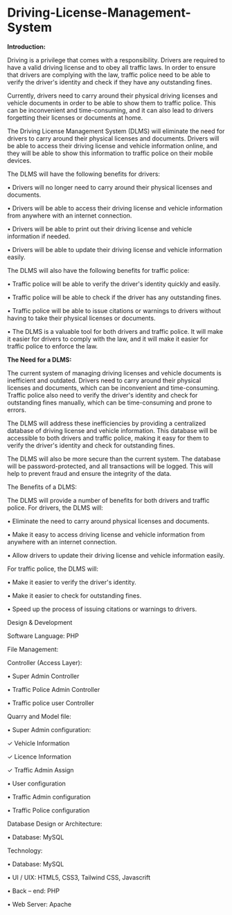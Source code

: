 # Driving-License-Management-System

**Introduction:**

Driving is a privilege that comes with a responsibility. Drivers are required to have a
valid driving license and to obey all traffic laws. In order to ensure that drivers are
complying with the law, traffic police need to be able to verify the driver's identity and
check if they have any outstanding fines.

Currently, drivers need to carry around their physical driving licenses and vehicle
documents in order to be able to show them to traffic police. This can be inconvenient
and time-consuming, and it can also lead to drivers forgetting their licenses or documents
at home.

The Driving License Management System (DLMS) will eliminate the need for drivers to
carry around their physical licenses and documents. Drivers will be able to access their
driving license and vehicle information online, and they will be able to show this
information to traffic police on their mobile devices.

The DLMS will have the following benefits for drivers:

• Drivers will no longer need to carry around their physical licenses and documents.

• Drivers will be able to access their driving license and vehicle information from
anywhere with an internet connection.

• Drivers will be able to print out their driving license and vehicle information if
needed.

• Drivers will be able to update their driving license and vehicle information easily.

The DLMS will also have the following benefits for traffic police:

• Traffic police will be able to verify the driver's identity quickly and easily.

• Traffic police will be able to check if the driver has any outstanding fines.

• Traffic police will be able to issue citations or warnings to drivers without having
to take their physical licenses or documents.

• The DLMS is a valuable tool for both drivers and traffic police. It will make it
easier for drivers to comply with the law, and it will make it easier for traffic
police to enforce the law.

**The Need for a DLMS:**

The current system of managing driving licenses and vehicle documents is inefficient and
outdated. Drivers need to carry around their physical licenses and documents, which can
be inconvenient and time-consuming. Traffic police also need to verify the driver's
identity and check for outstanding fines manually, which can be time-consuming and
prone to errors.

The DLMS will address these inefficiencies by providing a centralized database of
driving license and vehicle information. This database will be accessible to both drivers
and traffic police, making it easy for them to verify the driver's identity and check for
outstanding fines.

The DLMS will also be more secure than the current system. The database will be
password-protected, and all transactions will be logged. This will help to prevent fraud
and ensure the integrity of the data.

The Benefits of a DLMS:

The DLMS will provide a number of benefits for both drivers and traffic police. For
drivers, the DLMS will:

• Eliminate the need to carry around physical licenses and documents.

• Make it easy to access driving license and vehicle information from anywhere
with an internet connection.

• Allow drivers to update their driving license and vehicle information easily.

For traffic police, the DLMS will:

• Make it easier to verify the driver's identity.

• Make it easier to check for outstanding fines.

• Speed up the process of issuing citations or warnings to drivers.

Design & Development

Software Language: PHP

File Management:

Controller (Access Layer):

• Super Admin Controller

• Traffic Police Admin Controller

• Traffic police user Controller

Quarry and Model file:

• Super Admin configuration:

✓ Vehicle Information

✓ Licence Information

✓ Traffic Admin Assign

• User configuration

• Traffic Admin configuration

• Traffic Police configuration

Database Design or Architecture:

• Database: MySQL

Technology:

• Database: MySQL

• UI / UIX: HTML5, CSS3, Tailwind CSS, Javascrift

• Back – end: PHP

• Web Server: Apache
